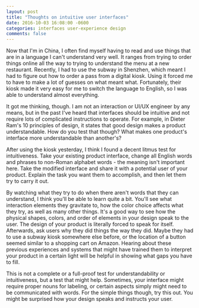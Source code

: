 ```yaml
---
layout: post
title: "Thoughts on intuitive user interfaces"
date: 2016-10-03 16:08:00 -0600
categories: interfaces user-experience design
comments: false
---
```


Now that I'm in China, I often find myself having to read and use things
that are in a language I can't understand very well. It ranges from trying to
order things online all the way to trying to understand the menu at a new
restaurant. Recently, I had to use the subway in Shenzhen, which meant I had to
figure out how to order a pass from a digital kiosk. Using it forced me to have
to make a lot of guesses on what meant what. Fortunately, their kiosk made it
very easy for me to switch the language to English, so I was able to understand
almost everything.

It got me thinking, though. I am not an interaction or UI/UX engineer by any
means, but in the past I've heard that interfaces should be intuitive and not
require lots of complicated instructions to operate. For example, in Dieter
Ram's 10 principles of design, it states that good design makes a product
understandable. How do you test that though? What makes one product's interface
more understandable than another's?

After using the kiosk yesterday, I think I found a decent litmus test for
intuitiveness. Take your existing product interface, change all English words
and phrases to non-Roman alphabet words - the meaning isn't important here.
Take the modified interface and share it with a potential user of your
product. Explain the task you want them to accomplish, and then let
them try to carry it out.

By watching what they try to do when there aren't words that they can
understand, I think you'll be able to learn quite a bit. You'll see what
interaction elements they gravitate to, how the color choice affects what they
try, as well as many other things. It's a good way to see how the physical
shapes, colors, and order of elements in your design speak to the user. The
design of your product is literally forced to speak for itself. Afterwards, ask
users why they did things the way they did. Maybe they had to use a subway
kiosk somewhere else before, or the location of a button seemed similar to
a shopping cart on Amazon. Hearing about these previous experiences
and systems that might have trained them to interpret your product in a certain
light will be helpful in showing what gaps you have to fill.

This is not a complete or a full-proof test for understandability or
intuitiveness, but a test that might help. Sometimes, your interface might
require proper nouns for labeling, or certain aspects simply might need to be
communicated with words. For the simple things though, try this out. You might
be surprised how your design speaks and instructs your user.
